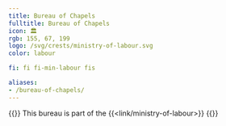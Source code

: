 ```yaml
---
title: Bureau of Chapels
fulltitle: Bureau of Chapels
icon: 🏛️
rgb: 155, 67, 199
logo: /svg/crests/ministry-of-labour.svg
color: labour

fi: fi fi-min-labour fis

aliases:
- /bureau-of-chapels/
---
```

{{<note series>}}
 This bureau is part of the {{<link/ministry-of-labour>}}
{{</note>}}